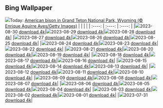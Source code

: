 ## Bing Wallpaper
![](./wallpaper/2023-08-30.jpg)Today: [American bison in Grand Teton National Park, Wyoming (© Enrique Aguirre Aves/Getty Images)](./wallpaper/2023-08-30.jpg)
|      |      |      |
| :----: | :----: | :----: |
|![](./wallpaper/2023-08-30_sm.jpg)2023-08-30 [download 4k](./wallpaper/2023-08-30.jpg)|![](./wallpaper/2023-08-29_sm.jpg)2023-08-29 [download 4k](./wallpaper/2023-08-29.jpg)|![](./wallpaper/2023-08-28_sm.jpg)2023-08-28 [download 4k](./wallpaper/2023-08-28.jpg)|
|![](./wallpaper/2023-08-27_sm.jpg)2023-08-27 [download 4k](./wallpaper/2023-08-27.jpg)|![](./wallpaper/2023-08-26_sm.jpg)2023-08-26 [download 4k](./wallpaper/2023-08-26.jpg)|![](./wallpaper/2023-08-25_sm.jpg)2023-08-25 [download 4k](./wallpaper/2023-08-25.jpg)|
|![](./wallpaper/2023-08-24_sm.jpg)2023-08-24 [download 4k](./wallpaper/2023-08-24.jpg)|![](./wallpaper/2023-08-23_sm.jpg)2023-08-23 [download 4k](./wallpaper/2023-08-23.jpg)|![](./wallpaper/2023-08-22_sm.jpg)2023-08-22 [download 4k](./wallpaper/2023-08-22.jpg)|
|![](./wallpaper/2023-08-21_sm.jpg)2023-08-21 [download 4k](./wallpaper/2023-08-21.jpg)|![](./wallpaper/2023-08-20_sm.jpg)2023-08-20 [download 4k](./wallpaper/2023-08-20.jpg)|![](./wallpaper/2023-08-19_sm.jpg)2023-08-19 [download 4k](./wallpaper/2023-08-19.jpg)|
|![](./wallpaper/2023-08-18_sm.jpg)2023-08-18 [download 4k](./wallpaper/2023-08-18.jpg)|![](./wallpaper/2023-08-17_sm.jpg)2023-08-17 [download 4k](./wallpaper/2023-08-17.jpg)|![](./wallpaper/2023-08-16_sm.jpg)2023-08-16 [download 4k](./wallpaper/2023-08-16.jpg)|
|![](./wallpaper/2023-08-15_sm.jpg)2023-08-15 [download 4k](./wallpaper/2023-08-15.jpg)|![](./wallpaper/2023-08-14_sm.jpg)2023-08-14 [download 4k](./wallpaper/2023-08-14.jpg)|![](./wallpaper/2023-08-13_sm.jpg)2023-08-13 [download 4k](./wallpaper/2023-08-13.jpg)|
|![](./wallpaper/2023-08-12_sm.jpg)2023-08-12 [download 4k](./wallpaper/2023-08-12.jpg)|![](./wallpaper/2023-08-11_sm.jpg)2023-08-11 [download 4k](./wallpaper/2023-08-11.jpg)|![](./wallpaper/2023-08-10_sm.jpg)2023-08-10 [download 4k](./wallpaper/2023-08-10.jpg)|
|![](./wallpaper/2023-08-09_sm.jpg)2023-08-09 [download 4k](./wallpaper/2023-08-09.jpg)|![](./wallpaper/2023-08-08_sm.jpg)2023-08-08 [download 4k](./wallpaper/2023-08-08.jpg)|![](./wallpaper/2023-08-07_sm.jpg)2023-08-07 [download 4k](./wallpaper/2023-08-07.jpg)|
|![](./wallpaper/2023-08-06_sm.jpg)2023-08-06 [download 4k](./wallpaper/2023-08-06.jpg)|![](./wallpaper/2023-08-05_sm.jpg)2023-08-05 [download 4k](./wallpaper/2023-08-05.jpg)|![](./wallpaper/2023-08-04_sm.jpg)2023-08-04 [download 4k](./wallpaper/2023-08-04.jpg)|
|![](./wallpaper/2023-08-03_sm.jpg)2023-08-03 [download 4k](./wallpaper/2023-08-03.jpg)|![](./wallpaper/2023-08-02_sm.jpg)2023-08-02 [download 4k](./wallpaper/2023-08-02.jpg)|![](./wallpaper/2023-08-01_sm.jpg)2023-08-01 [download 4k](./wallpaper/2023-08-01.jpg)|
|![](./wallpaper/2023-07-31_sm.jpg)2023-07-31 [download 4k](./wallpaper/2023-07-31.jpg)|